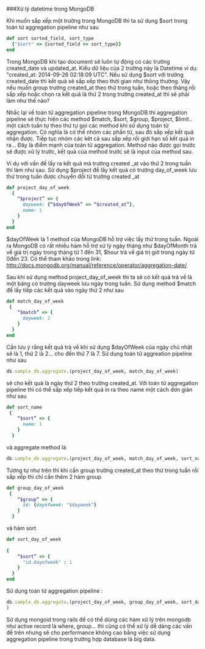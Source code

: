 ###Xử lý datetime trong MongoDB

  Khi muốn sắp xếp một trường trong MongoDB thì ta sử dụng $sort trong toán tử aggregation pipeline như sau 
```ruby
def sort sorted_field, sort_type
  {"$sort" => {sorted_field => sort_type}}
end
```
  Trong MongoDB khi tạo document sẽ luôn tự động có các trường created_date và updated_at. Kiểu dữ liệu của 2 trường này là Datetime ví dụ: "created_at: 2014-09-26 02:18:09 UTC". Nếu sử dụng $sort với trường created_date thì kết quả sẽ sắp xếp theo thời gian như thông thường. Vậy nếu muốn group trường created_at theo thứ trong tuần, hoặc theo tháng rồi sắp xếp hoặc chọn ra kết quả là thứ 2 trong trường created_at thì sẽ phải làm như thế nào?

  Nhắc lại về toán tử aggregation pipeline trong MongoDB thì  aggregation pipeline sẽ thực hiện các method $match, $sort, $group, $project, $limit.. một cách tuần tự theo thứ tự gọi các method khi sử dụng toán tử aggregation. Có nghĩa là có thể nhóm các phần tử, sau đó sắp xếp kết quả nhận được. Tiếp tục nhóm các kêt cả sau sắp xếp rồi giới hạn số kết quả in ra… Đây là điểm mạnh của toán tử aggregation. Method nào được gọi trước sẽ được xử lý trước, kết quả của method trước sẽ là input của method sau.

  Ví dụ với vấn đề lấy ra kết quả mà trường created _at vào thứ 2 trong tuần thì làm như sau.
Sử dụng $project để lấy kết quả có trường day_of_week lưu thứ trong tuần được chuyển đổi từ trường  created _at 
```ruby
def project_day_of_week
  {
    “$project” => {
      dayweek: {“$dayOfWeek” => “$created_at”},
      name: 1
    }
  }
end
```
$dayOfWeek là 1 method của MongoDB hỗ trợ việc lấy thứ trong tuần. Ngoài ra MongoDB có rất nhiều hàm hỗ trợ xử lý ngày tháng như $dayOfMonth trả về giá trị ngày trong tháng từ 1 đến 31, $hour trả về giá trị giờ trong ngày từ 0đến 23. Có thể tham khảo trong link:
http://docs.mongodb.org/manual/reference/operator/aggregation-date/

  Sau khi sử dụng method  project_day_of_week thì ta sẽ có kết quả trả về là một bảng có trường dayweek lưu ngày trong tuần. Sử dụng method $match để lấy tiếp các kết quả vào ngày thứ 2 như sau
```ruby
def match_day_of_week
 {
    “$match” => {
      dayweek: 2
    }
  }	
end
```
Cần lưu ý rằng kết quả trả về khi sử dụng $dayOfWeek của ngày chủ nhật sẽ là 1, thứ 2 là 2... cho đến thứ 7 là 7.
Sử dụng toán tử aggreation pipeline như sau
```ruby
db.sample_db.aggregate.(project_day_of_week, match_day_of_week)
```
sẽ cho kết quả là ngày thứ 2 theo trường created_at. 
  Với toán tử aggregation pipeline thì có thể sắp xếp tiếp kết quả in ra theo name một cách đơn giản như sau
```ruby
def sort_name
 {
    “$sort” => {
      name: 1
    }
  }
```  

và aggregate method là 
```ruby
db.sample_db.aggregate.(project_day_of_week, match_day_of_week, sort_name)
```
  Tương tự như trên thì khi cần group trường created_at theo thứ trong tuần rồi sắp xếp thì chỉ cần thêm 2 hàm group
```ruby
def group_day_of_week
 {
    “$group” => {
      id: {dayofweek: "$dayweek"}
    }
  }
```
và hàm sort
```ruby
def sort_day_of_week
	
{
    “$sort” => {
      "id.dayofweek" : 1
    }
  }
end
```
Sử dụng toán tử aggregation pipeline :
```ruby
db.sample_db.aggregate.(project_day_of_week, group_day_of_week, sort_day_of_week
)
```
   Sử dụng mongoid trong rails để có thể dùng các hàm xử lý trên mongodb như active record là where, group... thì cũng có thể xử lý dễ dàng các vấn đề trên nhưng sẽ cho performance không cao bằng việc sử dụng aggregation pipeline trong trường hợp database là big data.



